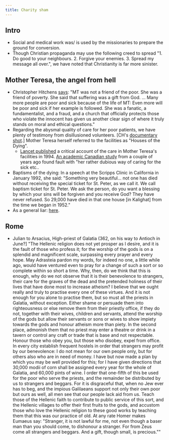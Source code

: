 ```yaml
---
title: Charity sham
---
```

## Intro
- Social and medical work was/ is used by the missionaries to prepare the ground for conversion.
- Though Christian propaganda may use the following creed to spread "1. Do good to your neighbours. 2. Forgive your enemies. 3. Spread my message all over.", we have noted that Christianity is far more sinister.

## Mother Teresa, the angel from hell
- Christopher Hitchens [says](http://www.slate.com/articles/news_and_politics/fighting_words/2003/10/mommie_dearest.html): "MT was not a friend of the poor. She was a friend of poverty. She said that suffering was a gift from God. ... Many more people are poor and sick because of the life of MT: Even more will be poor and sick if her example is followed. She was a fanatic, a fundamentalist, and a fraud, and a church that officially protects those who violate the innocent has given us another clear sign of where it truly stands on moral and ethical questions."
- Regarding the abysmal quality of care for her poor patients, we have plenty of testimony from disillusioned volunteers. \[CH's [documentary shot](https://www.youtube.com/watch?v=65JxnUW7Wk4#t=382).\] Mother Teresa herself referred to the facilities as "Houses of the Dying".
    - [Lancet published](http://www.thelancet.com/journals/lancet/article/PIIS0140-6736%2894%2991759-0/fulltext) a critical account of the care in Mother Teresa's facilities in 1994. [An academic Canadian study](http://www.nouvelles.umontreal.ca/udem-news/news/20130301-mother-teresa-anything-but-a-saint.html) from a couple of years ago found fault with "her rather dubious way of caring for the sick etc..
- Baptisms of the dying: In a speech at the Scripps Clinic in California in January 1992, she said: "Something very beautiful... not one has died without receiving the special ticket for St. Peter, as we call it. We call baptism ticket for St. Peter. We ask the person, do you want a blessing by which your sins will be forgiven and you receive God? They have never refused. So 29,000 have died in that one house \[in Kalighat\] from the time we began in 1952."
- As a general liar: [here](http://indiafacts.co.in/expose-mother-teresas-deceptions-demagoguery/).

## Rome
- Julian to Arsacius, High-priest of Galatia (362, on his way to Antioch in June?] 
  "The Hellenic religion does not yet prosper as I desire, and it is the fault of those who profess it; for the worship of the gods is on a splendid and magnificent scale, surpassing every prayer and every hope. May Adrasteia pardon my words, for indeed no one, a little while ago, would have ventured even to pray for a change of such a sort or so complete within so short a time. Why, then, do we think that this is enough, why do we not observe that it is their benevolence to strangers, their care for the graves of the dead and the pretended holiness of their lives that have done most to increase atheism? I believe that we ought really and truly to practise every one of these virtues. And it is not enough for you alone to practise them, but so must all the priests in Galatia, without exception. Either shame or persuade them into righteousness or else remove them from their priestly office, if they do not, together with their wives, children and servants, attend the worship of the gods but allow their servants or sons or wives to show impiety towards the gods and honour atheism more than piety. In the second place, admonish them that no priest may enter a theatre or drink in a tavern or control any craft or trade that is base and not respectable. Honour those who obey you, but those who disobey, expel from office. In every city establish frequent hostels in order that strangers may profit by our benevolence: I do not mean for our own people only, but for others also who are in need of money. I have but now made a plan by which you may be well provided for this; for I have given directions that 30,000 modii of corn shall be assigned every year for the whole of Galatia, and 60,000 pints of wine. I order that one-fifth of this be used for the poor who serve the priests, and the remainder be distributed by us to strangers and beggars. For it is disgraceful that, when no Jew ever has to beg, and the impious Galilaeans support not only their own poor but ours as well, all men see that our people lack aid from us. Teach those of the Hellenic faith to contribute to public service of this sort, and the Hellenic villages to offer their first fruits to the gods, and accustom those who love the Hellenic religion to these good works by teaching them that this was our practice of old. At any rate Homer makes Eumaeus say: "Stranger, it is not lawful for me, not even though a baser man than you should come, to dishonour a stranger. For from Zeus come all strangers and beggars. And a gift, though small, is precious.""
